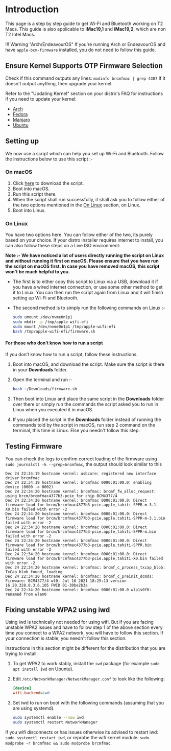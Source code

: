 # Introduction

This page is a step by step guide to get Wi-Fi and Bluetooth working on T2 Macs. This guide is also applicable to **iMac19,1** and **iMac19,2**, which are non T2 Intel Macs.

!!! Warning "Arch/EndeavourOS"
    If you're running Arch or EndeavourOS and have `apple-bcm-firmware` installed, you do not need to follow this guide.

## Ensure Kernel Supports OTP Firmware Selection

Check if this command outputs any lines: `modinfo brcmfmac | grep 4387` If it doesn't output anything, then upgrade your kernel.

Refer to the "Updating Kernel" section on your distro's FAQ for instructions if you need to update your kernel:

- [Arch](https://wiki.t2linux.org/distributions/arch/faq/#updating-kernel)
- [Fedora](https://github.com/mikeeq/mbp-fedora-kernel#how-to-update-mbp-fedora-kernel)
- [Manjaro](https://wiki.t2linux.org/distributions/manjaro/faq/#updating-kernel)
- [Ubuntu](https://wiki.t2linux.org/distributions/ubuntu/faq/#updating-kernel)

## Setting up

We now use a script which can help you set up Wi-Fi and Bluetooth. Follow the instructions below to use this script :-

### On macOS

1. Click [here](../tools/firmware.sh) to download the script.
2. Boot into macOS.
3. Run this script there.
4. When the script shall run successfully, it shall ask you to follow either of the two options mentioned in the [On Linux](#on-linux) section, on Linux.
5. Boot into Linux.

### On Linux

You have two options here. You can follow either of the two, its purely based on your choice. If your distro installer requires internet to install, you can also follow these steps on a Live ISO environment:

**Note :- We have noticed a lot of users directly running the script on Linux and without running it first on macOS. Please ensure that you have run the script on macOS first. In case you have removed macOS, this script won't be much helpful to you.**

- The first is to either copy this script to Linux via a USB, download it if you have a wired internet connection, or use some other method to get it to Linux. You can then run the script again from Linux and it will finish setting up Wi-Fi and Bluetooth.

- The second method is to simply run the following commands on Linux :-

  ```sh
  sudo umount /dev/nvme0n1p1
  sudo mkdir -p /tmp/apple-wifi-efi
  sudo mount /dev/nvme0n1p1 /tmp/apple-wifi-efi
  bash /tmp/apple-wifi-efi/firmware.sh
  ```

#### For those who don’t know how to run a script

If you don’t know how to run a script, follow these instructions.

1. Boot into macOS, and download the script. Make sure the script is there in your **Downloads** folder.

2. Open the terminal and run :-
  
    ``` bash
    bash ~/Downloads/firmware.sh
    ```
  
3. Then boot into Linux and place the same script in the **Downloads** folder over there or simply run the commands the script asked you to run in Linux when you executed it in macOS.

4. If you placed the script in the **Downloads** folder instead of running the commands told by the script in macOS, run step 2 command on the terminal, this time in Linux. Else you needn't follow this step.

## Testing Firmware

You can check the logs to confirm correct loading of the firmware using `sudo journalctl -k --grep=brcmfmac`, the output should look similar to this

```log
Dec 24 22:34:19 hostname kernel: usbcore: registered new interface driver brcmfmac
Dec 24 22:34:19 hostname kernel: brcmfmac 0000:01:00.0: enabling device (0000 -> 0002)
Dec 24 22:34:20 hostname kernel: brcmfmac: brcmf_fw_alloc_request: using brcm/brcmfmac4377b3-pcie for chip BCM4377/4
Dec 24 22:34:20 hostname kernel: brcmfmac 0000:01:00.0: Direct firmware load for brcm/brcmfmac4377b3-pcie.apple,tahiti-SPPR-m-3.1-X0.bin failed with error -2
Dec 24 22:34:20 hostname kernel: brcmfmac 0000:01:00.0: Direct firmware load for brcm/brcmfmac4377b3-pcie.apple,tahiti-SPPR-m-3.1.bin failed with error -2
Dec 24 22:34:20 hostname kernel: brcmfmac 0000:01:00.0: Direct firmware load for brcm/brcmfmac4377b3-pcie.apple,tahiti-SPPR-m.bin failed with error -2
Dec 24 22:34:20 hostname kernel: brcmfmac 0000:01:00.0: Direct firmware load for brcm/brcmfmac4377b3-pcie.apple,tahiti-SPPR.bin failed with error -2
Dec 24 22:34:20 hostname kernel: brcmfmac 0000:01:00.0: Direct firmware load for brcm/brcmfmac4377b3-pcie.apple,tahiti-X0.bin failed with error -2
Dec 24 22:34:20 hostname kernel: brcmfmac: brcmf_c_process_txcap_blob: TxCap blob found, loading
Dec 24 22:34:20 hostname kernel: brcmfmac: brcmf_c_preinit_dcmds: Firmware: BCM4377/4 wl0: Jul 16 2021 18:25:13 version 16.20.328.0.3.6.105 FWID 01-30be2b3a
Dec 24 22:34:20 hostname kernel: brcmfmac 0000:01:00.0 wlp1s0f0: renamed from wlan0
```

## Fixing unstable WPA2 using iwd

Using iwd is technically not needed for using wifi. But if you are facing unstable WPA2 issues and have to follow step 1 of the above section every time you connect to a WPA2 network, you will have to follow this section. If your connection is stable, you needn't follow this section.

Instructions in this section might be different for the distribution that you are trying to install.

1. To get WPA2 to work stably, install the `iwd` package (for example `sudo apt install iwd` on Ubuntu).

2. Edit `/etc/NetworkManager/NetworkManager.conf` to look like the following:

    ```ini
    [device]
    wifi.backend=iwd
    ```

3. Set iwd to run on boot with the following commands (assuming that you are using systemd).

    ```sh
    sudo systemctl enable --now iwd
    sudo systemctl restart NetworkManager
    ```

If you wifi disconnects or has issues otherwise its advised to restart iwd: `sudo systemctl restart iwd`, or reprobe the wifi kernel module: `sudo modprobe -r brcmfmac && sudo modprobe brcmfmac`.
